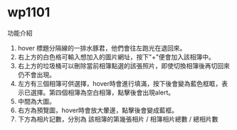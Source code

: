 # wp1101
功能介紹
1. hover 標題分隔線的一排水豚君，他們會往左跑光在退回來。
2. 右上方的白色格可輸入想加入的圖片網址，按下"+"便會加入該相簿中。
3. 右上方的垃圾桶可以刪除當前相簿點選的該張照片，即使切換相簿後再切回來仍不會出現。
4. 左方有三個相簿可供選擇，hover時會進行填滿，按下後會變為藍色框眶，表示已選擇。第四個相簿為空白相簿，點擊後會出現alert。
5. 中間為大圖。
6. 右方為預覽圖，hover時會放大暈邊，點擊後會變成藍框。
7. 下方為相片記數，分別為 該相簿的第幾張相片 / 相簿相片總數 / 總相片數
